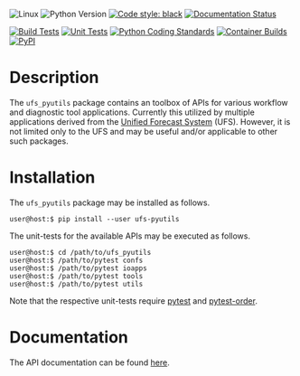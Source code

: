 ![Linux](https://img.shields.io/badge/Linux-ubuntu%7Ccentos-lightgrey)
![Python Version](https://img.shields.io/badge/Python-3.5|3.6|3.7|3.8|3.9-blue)
[![Code style: black](https://img.shields.io/badge/Code%20Style-black-purple.svg)](https://github.com/psf/black)
[![Documentation Status](https://img.shields.io/badge/Documentation-latest-gree)](https://ufs-pyutils.readthedocs.io/en/latest/?badge=latest)

[![Build Tests](https://github.com/HenryWinterbottom-NOAA/ufs_pyutils/actions/workflows/buildtest.yaml/badge.svg)](https://github.com/HenryWinterbottom-NOAA/ufs_pyutils/actions/workflows/buildtest.yaml)
[![Unit Tests](https://github.com/HenryWinterbottom-NOAA/ufs_pyutils/actions/workflows/unittests.yaml/badge.svg)](https://github.com/HenryWinterbottom-NOAA/ufs_pyutils/actions/workflows/unittests.yaml)
[![Python Coding Standards](https://github.com/HenryWinterbottom-NOAA/ufs_pyutils/actions/workflows/pycodestyle.yaml/badge.svg)](https://github.com/HenryWinterbottom-NOAA/ufs_pyutils/actions/workflows/pycodestyle.yaml)
[![Container Builds](https://github.com/HenryWinterbottom-NOAA/ufs_pyutils/actions/workflows/containers.yaml/badge.svg)](https://github.com/HenryWinterbottom-NOAA/ufs_pyutils/actions/workflows/containers.yaml)
[![PyPI](https://github.com/HenryWinterbottom-NOAA/ufs_pyutils/actions/workflows/pypi.yaml/badge.svg)](https://github.com/HenryWinterbottom-NOAA/ufs_pyutils/actions/workflows/pypi.yaml)

# Description

The `ufs_pyutils` package contains an toolbox of APIs for various
workflow and diagnostic tool applications. Currently this utilized by
multiple applications derived from the [Unified Forecast
System](https://ufscommunity.org/) (UFS). However, it is not limited
only to the UFS and may be useful and/or applicable to other such
packages.

# Installation

The `ufs_pyutils` package may be installed as follows.

~~~
user@host:$ pip install --user ufs-pyutils
~~~

The unit-tests for the available APIs may be executed as follows.

~~~
user@host:$ cd /path/to/ufs_pyutils
user@host:$ /path/to/pytest confs
user@host:$ /path/to/pytest ioapps
user@host:$ /path/to/pytest tools
user@host:$ /path/to/pytest utils
~~~

Note that the respective unit-tests require
[pytest](https://github.com/pytest-dev/pytest) and
[pytest-order](https://github.com/pytest-dev/pytest-order).

# Documentation

The API documentation can be found [here](https://ufs-pyutils.readthedocs.io/en/latest/).